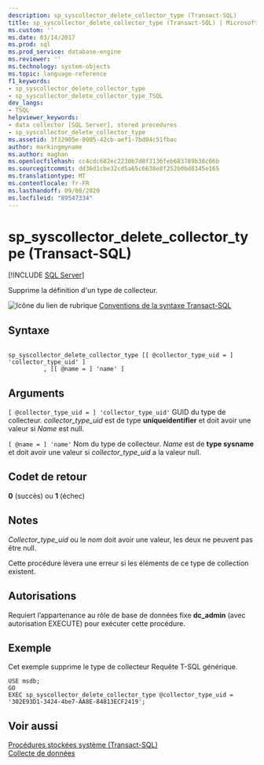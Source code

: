 ```yaml
---
description: sp_syscollector_delete_collector_type (Transact-SQL)
title: sp_syscollector_delete_collector_type (Transact-SQL) | Microsoft Docs
ms.custom: ''
ms.date: 03/14/2017
ms.prod: sql
ms.prod_service: database-engine
ms.reviewer: ''
ms.technology: system-objects
ms.topic: language-reference
f1_keywords:
- sp_syscollector_delete_collector_type
- sp_syscollector_delete_collector_type_TSQL
dev_langs:
- TSQL
helpviewer_keywords:
- data collector [SQL Server], stored procedures
- sp_syscollector_delete_collector_type
ms.assetid: 3f32905e-0005-42cb-aef1-7bd04c51fbac
author: markingmyname
ms.author: maghan
ms.openlocfilehash: cc4cdc682ec2230b7d0f3136feb683789b38c06b
ms.sourcegitcommit: dd36d1cbe32cd5a65c6638e8f252b0bd8145e165
ms.translationtype: MT
ms.contentlocale: fr-FR
ms.lasthandoff: 09/08/2020
ms.locfileid: "89547334"
---
```

# <a name="sp_syscollector_delete_collector_type-transact-sql"></a>sp_syscollector_delete_collector_type (Transact-SQL)
[!INCLUDE [SQL Server](../../includes/applies-to-version/sqlserver.md)]

  Supprime la définition d'un type de collecteur.  
  
 ![Icône du lien de rubrique](../../database-engine/configure-windows/media/topic-link.gif "Icône du lien de rubrique") [Conventions de la syntaxe Transact-SQL](../../t-sql/language-elements/transact-sql-syntax-conventions-transact-sql.md)  
  
## <a name="syntax"></a>Syntaxe  
  
```  
  
sp_syscollector_delete_collector_type [[ @collector_type_uid = ] 'collector_type_uid' ]  
          , [[ @name = ] 'name' ]  
```  
  
## <a name="arguments"></a>Arguments  
`[ @collector_type_uid = ] 'collector_type_uid'` GUID du type de collecteur. *collector_type_uid* est de type **uniqueidentifier** et doit avoir une valeur si *Name* est null.  
  
`[ @name = ] 'name'` Nom du type de collecteur. *Name* est de **type sysname** et doit avoir une valeur si *collector_type_uid* a la valeur null.  
  
## <a name="return-code-values"></a>Codet de retour  
 **0** (succès) ou **1** (échec)  
  
## <a name="remarks"></a>Notes  
 *Collector_type_uid* ou le *nom* doit avoir une valeur, les deux ne peuvent pas être null.  
  
 Cette procédure lèvera une erreur si les éléments de ce type de collection existent.  
  
## <a name="permissions"></a>Autorisations  
 Requiert l’appartenance au rôle de base de données fixe **dc_admin** (avec autorisation EXECUTE) pour exécuter cette procédure.  
  
## <a name="example"></a>Exemple  
 Cet exemple supprime le type de collecteur Requête T-SQL générique.  
  
```  
USE msdb;  
GO  
EXEC sp_syscollector_delete_collector_type @collector_type_uid = '302E93D1-3424-4be7-AA8E-84813ECF2419';  
```  
  
## <a name="see-also"></a>Voir aussi  
 [Procédures stockées système &#40;Transact-SQL&#41;](../../relational-databases/system-stored-procedures/system-stored-procedures-transact-sql.md)   
 [Collecte de données](../../relational-databases/data-collection/data-collection.md)  
  
  
